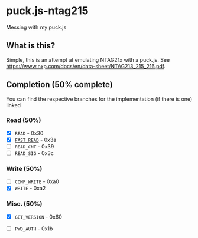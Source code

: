 # puck.js-ntag215
Messing with my puck.js

## What is this?
Simple, this is an attempt at emulating NTAG21x with a puck.js. See https://www.nxp.com/docs/en/data-sheet/NTAG213_215_216.pdf. 

## Completion (50% complete)
You can find the respective branches for the implementation (if there is one) linked
### Read (50%)
- [x] `READ` - 0x30
- [x] [`FAST_READ`](https://github.com/zurgeg/puck.js-ntag215/tree/implement-fast_read) - 0x3a
- [ ] `READ_CNT` - 0x39
- [ ] `READ_SIG` - 0x3c

### Write (50%)
- [ ] `COMP_WRITE` - 0xa0
- [x] `WRITE` - 0xa2

### Misc. (50%)
- [x] `GET_VERSION` - 0x60
- [ ] `PWD_AUTH` - 0x1b


